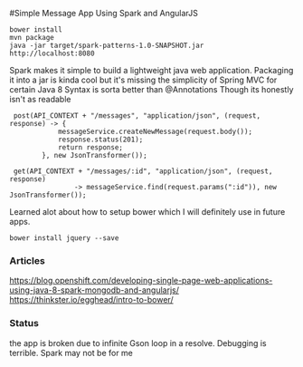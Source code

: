 #Simple Message App Using Spark and AngularJS

	bower install
	mvn package
	java -jar target/spark-patterns-1.0-SNAPSHOT.jar
	http://localhost:8080

Spark makes it simple to build a lightweight java web application. Packaging it into a jar is kinda cool but it's missing the simplicity of Spring MVC for certain
Java 8 Syntax is sorta better than @Annotations Though its honestly isn't as readable

     post(API_CONTEXT + "/messages", "application/json", (request, response) -> {
                messageService.createNewMessage(request.body());
                response.status(201);
                return response;
            }, new JsonTransformer());

     get(API_CONTEXT + "/messages/:id", "application/json", (request, response)
                    -> messageService.find(request.params(":id")), new JsonTransformer());

Learned alot about how to setup bower which I will definitely use in future apps.

    bower install jquery --save

### Articles
https://blog.openshift.com/developing-single-page-web-applications-using-java-8-spark-mongodb-and-angularjs/
https://thinkster.io/egghead/intro-to-bower/

### Status
the app is broken due to infinite Gson loop in a resolve. Debugging is terrible. Spark may not be for me
